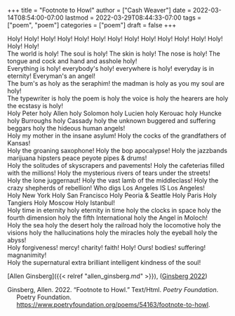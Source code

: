 +++
title = "Footnote to Howl"
author = ["Cash Weaver"]
date = 2022-03-14T08:54:00-07:00
lastmod = 2022-03-29T08:44:33-07:00
tags = ["poem", "poem"]
categories = ["poem"]
draft = false
+++

<p class="verse">

Holy! Holy! Holy! Holy! Holy! Holy! Holy! Holy! Holy! Holy! Holy! Holy! Holy! Holy! Holy!<br />
The world is holy! The soul is holy! The skin is holy! The nose is holy! The tongue and cock and hand and asshole holy!<br />
Everything is holy! everybody's holy! everywhere is holy! everyday is in eternity! Everyman's an angel!<br />
The bum's as holy as the seraphim! the madman is holy as you my soul are holy!<br />
The typewriter is holy the poem is holy the voice is holy the hearers are holy the ecstasy is holy!<br />
Holy Peter holy Allen holy Solomon holy Lucien holy Kerouac holy Huncke holy Burroughs holy Cassady holy the unknown buggered and suffering beggars holy the hideous human angels!<br />
Holy my mother in the insane asylum! Holy the cocks of the grandfathers of Kansas!<br />
Holy the groaning saxophone! Holy the bop apocalypse! Holy the jazzbands marijuana hipsters peace peyote pipes &amp; drums!<br />
Holy the solitudes of skyscrapers and pavements! Holy the cafeterias filled with the millions! Holy the mysterious rivers of tears under the streets!<br />
Holy the lone juggernaut! Holy the vast lamb of the middleclass! Holy the crazy shepherds of rebellion! Who digs Los Angeles IS Los Angeles!<br />
Holy New York Holy San Francisco Holy Peoria &amp; Seattle Holy Paris Holy Tangiers Holy Moscow Holy Istanbul!<br />
Holy time in eternity holy eternity in time holy the clocks in space holy the fourth dimension holy the fifth International holy the Angel in Moloch!<br />
Holy the sea holy the desert holy the railroad holy the locomotive holy the visions holy the hallucinations holy the miracles holy the eyeball holy the abyss!<br />
Holy forgiveness! mercy! charity! faith! Holy! Ours! bodies! suffering! magnanimity!<br />
Holy the supernatural extra brilliant intelligent kindness of the soul!<br />

</p>

[Allen Ginsberg]({{< relref "allen_ginsberg.md" >}}), (<a href="#citeproc_bib_item_1">Ginsberg 2022</a>)

<style>.csl-entry{text-indent: -1.5em; margin-left: 1.5em;}</style><div class="csl-bib-body">
  <div class="csl-entry"><a id="citeproc_bib_item_1"></a>Ginsberg, Allen. 2022. “Footnote to Howl.” Text/Html. <i>Poetry Foundation</i>. Poetry Foundation. <a href="https://www.poetryfoundation.org/poems/54163/footnote-to-howl">https://www.poetryfoundation.org/poems/54163/footnote-to-howl</a>.</div>
</div>
